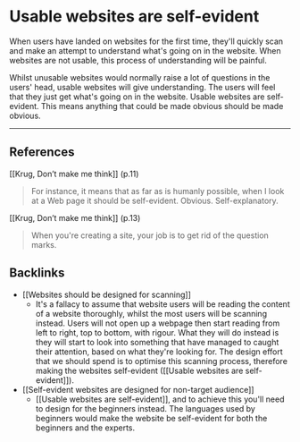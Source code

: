 # Usable websites are self-evident
When users have landed on websites for the first time, they'll quickly scan and make an attempt to understand what's going on in the website. When websites are not usable, this process of understanding will be painful. 

Whilst unusable websites would normally raise a lot of questions in the users' head, usable websites will give understanding. The users will feel that they just get what's going on in the website. Usable websites are self-evident. This means anything that could be made obvious should be made obvious.

---
## References
[[Krug, Don’t make me think]] (p.11)
> For instance, it means that as far as is humanly possible, when I look at a Web page it should be self-evident. Obvious. Self-explanatory.

[[Krug, Don’t make me think]] (p.13)
> When you're creating a site, your job is to get rid of the question marks.

## Backlinks
* [[Websites should be designed for scanning]]
	* It's a fallacy to assume that website users will be reading the content of a website thoroughly, whilst the most users will be scanning instead. Users will not open up a webpage then start reading from left to right, top to bottom, with rigour. What they will do instead is they will start to look into something that have managed to caught their attention, based on what they're looking for. The design effort that we should spend is to optimise this scanning process, therefore making the websites self-evident ([[Usable websites are self-evident]]).
* [[Self-evident websites are designed for non-target audience]]
	* [[Usable websites are self-evident]], and to achieve this you'll need to design for the beginners instead. The languages used by beginners would make the website be self-evident for both the beginners and the experts.

<!-- #evergreen -->

<!-- {BearID:A05952DB-447A-4CE4-A1A9-A569E3FE13BC-408-0000C4D0787EEED9} -->
